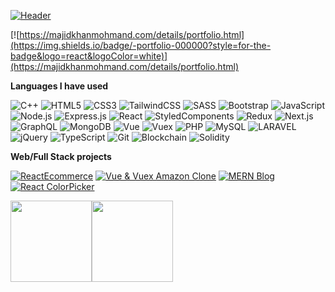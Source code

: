 [![Header](https://majidkhanmohmand.com/images/face.png)](https://www.majidkhanmohmand.com)

[![https://majidkhanmohmand.com/details/portfolio.html](https://img.shields.io/badge/-portfolio-000000?style=for-the-badge&logo=react&logoColor=white)](https://majidkhanmohmand.com/details/portfolio.html)

**Languages I have used**

![C++](https://img.shields.io/badge/-C++-000000?style=flat&logo=C%2B%2B&logoColor=00599C)
![HTML5](https://img.shields.io/badge/-HTML5-000000?style=flat&logo=HTML5)
![CSS3](https://img.shields.io/badge/-CSS3-000000?style=flat&logo=CSS3)
![TailwindCSS](https://img.shields.io/badge/-TAILWINDCSS-000000?style=flat&logo=TAILWINDCSS)
![SASS](https://img.shields.io/badge/-SASS-000000?style=flat&logo=SASS)
![Bootstrap](https://img.shields.io/badge/-Bootstrap-000000?style=flat&logo=Bootstrap)
![JavaScript](https://img.shields.io/badge/-JavaScript-000000?style=flat&logo=javascript)
![Node.js](https://img.shields.io/badge/-Node.js-000000?style=flat&logo=node.js&logoColor=339933)
![Express.js](https://img.shields.io/badge/-Express.js-000000?style=flat&logo=express.js)
![React](https://img.shields.io/badge/-React-000000?style=flat&logo=React&logoColor=61DAFB)
![StyledComponents](https://img.shields.io/badge/-StyledComponents-000000?style=flat&logo=StyledComponents)
![Redux](https://img.shields.io/badge/-Redux-000000?style=flat&logo=Redux&logoColor=7e22ce)
![Next.js](https://img.shields.io/badge/-Next.js-000000?style=flat&logo=next.js&logoColor=gray)
![GraphQL](https://img.shields.io/badge/-GraphQL-000000?style=flat&logo=GraphQL)
![MongoDB](https://img.shields.io/badge/-MongoDB-000000?style=flat&logo=MongoDB)
![Vue](https://img.shields.io/badge/-Vue-000000?style=flat&logo=Vue.js&logoColor=1dd1a1)
![Vuex](https://img.shields.io/badge/-Vuex-000000?style=flat&logo=Vuex&logoColor=1dd1a1)
![PHP](https://img.shields.io/badge/-PHP-000000?style=flat&logo=PHP)
![MySQL](https://img.shields.io/badge/-MySQL-000000?style=flat&logo=MySQL)
![LARAVEL](https://img.shields.io/badge/-LARAVEL-000000?style=flat&logo=LARAVEL&logoColor=ff9f43)
![jQuery](https://img.shields.io/badge/-jQuery-000000?style=flat&logo=jQuery&logoColor=0769AD)
![TypeScript](https://img.shields.io/badge/-TypeScript-000000?style=flat&logo=typescript&logoColor=007ACC)
![Git](https://img.shields.io/badge/-Git-000000?style=flat&logo=git)
![Blockchain](https://img.shields.io/badge/-Blockchain-000000?style=flat&logo=Blockchain)
![Solidity](https://img.shields.io/badge/-Solidity-000000?style=flat&logo=Solidity)

**Web/Full Stack projects**

[![ReactEcommerce](https://img.shields.io/badge/-🧬&nbsp;&nbsp;My&nbsp;ReactReduxeCommerce-000000?style=flat)](https://github.com/shakilkhan12/Youtube-React-Redux-eCommerce)
[![Vue & Vuex Amazon Clone](https://img.shields.io/badge/🦠&nbsp;&nbsp;VueAmazon-000000?style=flat)](https://github.com/shakilkhan12/Youtube-vuejs-amazon-clone)
[![MERN Blog](https://img.shields.io/badge/-📰&nbsp;&nbsp;MERNBlog-000000?style=flat)](https://github.com/shakilkhan12/Youtube-Mern-Stack-Blog)
[![React ColorPicker](https://img.shields.io/badge/-🃏&nbsp;&nbsp;React&nbsp;Color&nbsp;Picker-000000?style=flat)](https://github.com/shakilkhan12/ReactColorPicker)


<img align="" height='130px' src="https://github-readme-stats.vercel.app/api?username=adamalston&hide_title=true&show_icons=true&include_all_commits=true&line_height=21&bg_color=0,EC6C6C,FFD479,FFFC79,73FA79&theme=graywhite" /><img align="" height='130px' src="https://github-readme-stats.vercel.app/api/top-langs/?username=adamalston&hide_title=true&layout=compact&bg_color=0,73FA79,73FDFF,7A81FF&theme=graywhite" />

